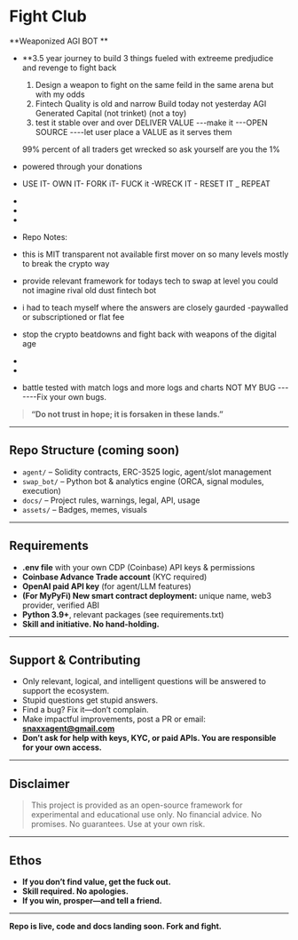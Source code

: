 # Fight Club

**Weaponized AGI BOT  **

- **3.5 year journey to build 3 things fueled with extreeme predjudice and revenge to fight back
  1. Design a weapon to fight on the same feild in the same arena but with my odds
  2. Fintech Quality is old and narrow Build today not yesterday  AGI Generated Capital (not trinket) (not a toy)
  3. test it stable over and over DELIVER VALUE ---make it ---OPEN SOURCE ----let user place a VALUE as it serves them

    99% percent of all traders get wrecked so ask yourself are you the 1%

- powered through your donations
- USE IT- OWN IT- FORK iT- FUCK it -WRECK IT - RESET IT _ REPEAT 

- 
-
-
- Repo Notes:
- this is MIT transparent not available first mover on so many levels mostly to break the crypto way
- provide relevant framework for todays tech to swap at level you could not imagine rival old dust fintech bot
- i had to teach myself where the answers are closely gaurded -paywalled or subscriptioned or flat fee
- stop the crypto beatdowns and fight back with weapons of the digital age 
-
-
- battle tested with match logs and more logs and charts NOT MY BUG -------Fix your own bugs.

  

> **“Do not trust in hope; it is forsaken in these lands.”**
---

## Repo Structure (coming soon)

- `agent/` – Solidity contracts, ERC-3525 logic, agent/slot management
- `swap_bot/` – Python bot & analytics engine (ORCA, signal modules, execution)
- `docs/` – Project rules, warnings, legal, API, usage
- `assets/` – Badges, memes, visuals

---

## Requirements

- **.env file** with your own CDP (Coinbase) API keys & permissions
- **Coinbase Advance Trade account** (KYC required)
- **OpenAI paid API key** (for agent/LLM features)
- **(For MyPyFi) New smart contract deployment:** unique name, web3 provider, verified ABI
- **Python 3.9+**, relevant packages (see requirements.txt)
- **Skill and initiative. No hand-holding.**

---

## Support & Contributing

- Only relevant, logical, and intelligent questions will be answered to support the ecosystem.
- Stupid questions get stupid answers.
- Find a bug? Fix it—don’t complain.
- Make impactful improvements, post a PR or email: **snaxxagent@gmail.com**
- **Don’t ask for help with keys, KYC, or paid APIs. You are responsible for your own access.**

---

## Disclaimer

> This project is provided as an open-source framework for experimental and educational use only.
> No financial advice. No promises. No guarantees. Use at your own risk.

---

## Ethos

- **If you don’t find value, get the fuck out.**
- **Skill required. No apologies.**
- **If you win, prosper—and tell a friend.**

---

**Repo is live, code and docs landing soon. Fork and fight.**


